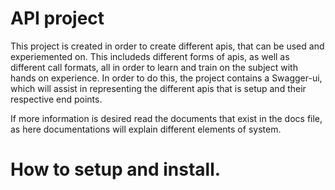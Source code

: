 # API project

This project is created in order to create different apis, that can be used and experiemented on. This includeds different forms of apis, as well as different call formats, all in order to learn and train on the subject with hands on experience. In order to do this, the project contains a Swagger-ui, which will assist in representing the different apis that is setup and their respective end points. 

If more information is desired read the documents that exist in the docs file, as here documentations will explain different elements of system.

# How to setup and install.
